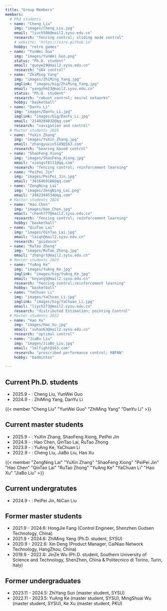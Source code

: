 ```yaml
---
title: "Group Members"
members:
  # Phd students
  - name: "Cheng Liu"
    img: "images/Cheng_Liu.jpg"
    email: "liuch586@mail2.sysu.edu.cn"
    research: "fencing control; sliding mode control"
    # website: "https://xsro.github.io"
    hobby: "retro games"
  - name: "YunWei Guo"
    img: "images/YunWei_Guo.png"
    status: "Ph.D. student"
    email: "guoyw29@mail2.sysu.edu.cn"
    research: "UAV control"
  - name: "ZhiMing Yang"
    img: "images/ZhiMing_Yang.jpg"
    imglink: "images/big/ZhiMing_Yang.jpg"
    email: "yangzhm23@mail2.sysu.edu.cn"
    status: "Ph.D. student"
    research: "robust control; neural networks"
    hobby: "basketball"
  - name: "DanYu Li"
    img: "images/DanYu_Li.jpg"
    imglink: "images/big/DanYu_Li.jpg"
    email: "2140284032@qq.com"
    research: "navigation and control"
  # Master students 2025
  - name: "YuXin Zhang"
    img: "images/YuXin_Zhang.jpg"
    email: "zhangyuxin5149@163.com"
    research: "bearing based control"
  - name: "ShaoFeng Xiong"
    img: "images/ShaoFeng_Xiong.jpg"
    email: "xiongsf8131@qq.com"
    research: "fencing control; reinforcement learning"
  - name: "PeiPei Jin"
    img: "images/PeiPei_Jin.jpg"
    email: "3416469186@qq.com"
  - name: "ZengNing Lai"
    img: "images/ZengNing_Lai.png"
    email: "2462344534@qq.com"
  # Master students 2024
  - name: "Hao Chen"
    img: "images/Hao_Chen.jpg"
    email: "chenh777@mail2.sysu.edu.cn"
    research: "fencing control; reinforcement learning"
    hobby: "basketball"
  - name: "QinTao Lai"
    img: "images/QinTao_Lai.jpg"
    email: "laiqt@mail2.sysu.edu.cn"
    research: "guidance"
  - name: "RuTao Zhong"
    img: "images/RuTao_Zhong.jpg"
    email: "zhongrt@mail2.sysu.edu.cn"
  # Master students 2023
  - name: "YuAng Ke"
    img: "images/YuAng_Ke.jpg"
    imglink: "images/big/YuAng_Ke.jpg"
    email: "keyang3@mail2.sysu.edu.cn"
    research: "fencing control;reinforcement learning"
    hobby: "basketball"
  - name: "YaChuan Li"
    img: "images/YaChuan_Li.jpg"
    imglink: "images/big/YaChuan_Li.jpg"
    email: "liych273@mail2.sysu.edu.cn"
    research: "distributed Estimation; pointing Control"
  # Master students 2022
  - name: "Hao Xu"
    img: "images/Hao_Xu.jpg"
    email: "xuhao63@mail2.sysu.edu.cn"
    research: "optimal control"
  - name: "JiaBo Liu"
    img: "images/JiaBo_Liu.jpg"
    email: "lmlfight@163.com"
    research: "prescribed performance control; RBFNN"
    hobby: "badminton"
    
---
```


## Current Ph.D. students

- 2025.9 - : Cheng Liu, YunWei Guo
- 2024.9 - : ZhiMing Yang, DanYu Li

{{< member "Cheng Liu"   "YunWei Guo"  "ZhiMing Yang"  "DanYu Li" >}}

## Current master students

- 2025.9 - : YuXin Zhang, ShaoFeng Xiong, PeiPei Jin
- 2024.9 - : Hao Chen, QinTao Lai, RuTao Zhong
- 2023.9 - : YuAng Ke, YaChuan Li
- 2022.9 - : Cheng Liu, JiaBo Liu, Hao Xu

{{< member "ZengNing Lai" "YuXin Zhang" "ShaoFeng Xiong" "PeiPei Jin" "Hao Chen" "QinTao Lai"  "RuTao Zhong" "YuAng Ke" "YaChuan Li" "Hao Xu"   "JiaBo Liu" >}}


## Current undergratutes

- 2024.9 - : PeiPei Jin, NiCan Liu

## Former master students

- 2021.9 - 2024.6: HongJie Fang (Control Engineer, Shenzhen Gudsen Technology, China)
- 2021.9 - 2024.6: ZhiMing Yang (Ph.D. student, SYSU)
- 2020.9 - 2022.6: Xin Deng (Product Manager, CaiNiao Network Technology, HangZhou, China)
- 2019.9 - 2022.6: JinZe Wu (Ph.D. student, Southern University of Science and Technology, ShenZhen, China & Politecnico di Torino, Turin, Italy)

## Former undergraduates

- 2023.11 - 2024.5: ZhiYang Sun (master student, SYSU)
- 2022.11 - 2023.5: YuAng Ke (master student, SYSU), MingShuai Wu (master student, SYSU), Ke Xu (master student, PKU)

